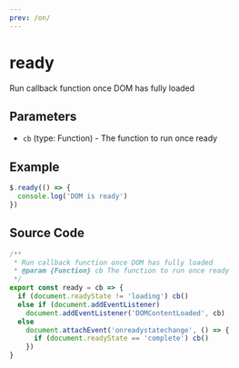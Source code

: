 ```yaml
---
prev: /on/
---
```


# ready

Run callback function once DOM has fully loaded

## Parameters

- `cb` (type: Function) - The function to run once ready

## Example

```js
$.ready(() => {
  console.log('DOM is ready')
})
```

## Source Code

```js
/**
 * Run callback function once DOM has fully loaded
 * @param {Function} cb The function to run once ready
 */
export const ready = cb => {
  if (document.readyState != 'loading') cb()
  else if (document.addEventListener)
    document.addEventListener('DOMContentLoaded', cb)
  else
    document.attachEvent('onreadystatechange', () => {
      if (document.readyState == 'complete') cb()
    })
}
```
